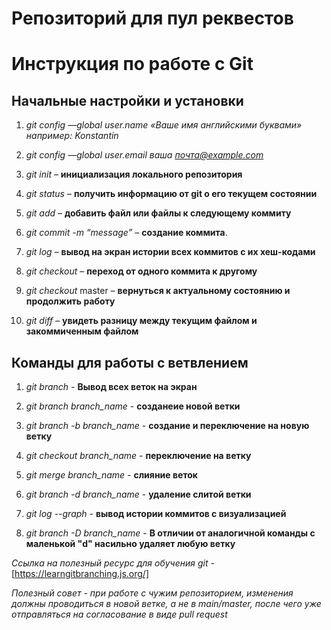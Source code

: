 # Репозиторий для пул реквестов

# Инструкция по работе с Git

## Начальные настройки и установки

1. *git config —global user.name «Ваше имя английскими буквами» например: Konstantin*

2. *git config —global user.email ваша почта@example.com*

3. *git init* – **инициализация локального репозитория**

4. *git status* – **получить информацию от git о его текущем состоянии**

5. *git add* – **добавить файл или файлы к следующему коммиту**

6. *git commit -m “message”* – **создание коммита**.

7. *git log* – **вывод на экран истории всех коммитов с их хеш-кодами**

8. *git checkout* – **переход от одного коммита к другому**

9. *git checkout* master – **вернуться к актуальному состоянию и продолжить работу**

10. *git diff* – **увидеть разницу между текущим файлом и закоммиченным файлом**

## Команды для работы с ветвлением

1. *git branch* - **Вывод всех веток на экран**

2. *git branch branch_name* - **созданеие новой ветки**

3. *git branch -b branch_name* - **создание и переключение на новую ветку**

4. *git checkout branch_name* - **переключение на ветку**

5. *git merge branch_name* - **слияние веток**

6. *git branch -d branch_name* - **удаление слитой ветки**

7. *git log --graph* - **вывод истории коммитов с визуализацией**

8. *git branch -D branch_name* - **В отличии от аналогичной команды с маленькой "d" насильно удаляет любую ветку**

*Ссылка на полезный ресурс для обучения git* - [https://learngitbranching.js.org/]

*Полезный совет - при работе с чужим репозиторием, изменения должны проводиться в новой ветке, а не в main/master, после чего уже отправляться на согласование в виде pull request*
